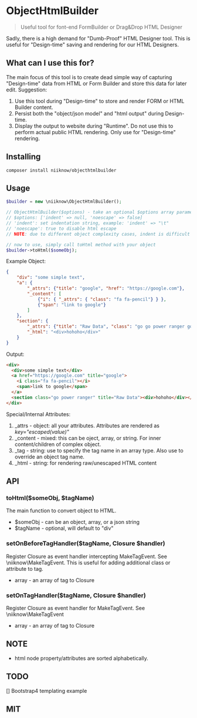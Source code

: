 # ObjectHtmlBuilder
> Useful tool for font-end FormBuilder or Drag&Drop HTML Designer

Sadly, there is a high demand for "Dumb-Proof" HTML Designer tool.  This is useful for "Design-time" saving and rendering for our HTML Designers.


## What can I use this for?
The main focus of this tool is to create dead simple way of capturing "Design-time" data from HTML or Form Builder and store this data for later edit.  Suggestion:

1. Use this tool during "Design-time" to store and render FORM or HTML Builder content. 
2. Persist both the "object/json model" and "html output" during Design-time.
3. Display the output to website during "Runtime".  Do not use this to perform actual public HTML rendering.  Only use for "Design-time" rendering.

## Installing

```
composer install niiknow/objecthtmlbuilder
```

## Usage

```php
$builder = new \niiknow\ObjectHtmlBuilder();

// ObjectHtmlBuilder($options) - take an optional $options array parameter
// $options: ['indent' => null, 'noescape' => false]
// 'indent': set indentation string, example: 'indent' => "\t"
// 'noescape': true to disable html escape
// NOTE: due to different object complexity cases, indent is difficult to cover.  If you really need HTML format and since this is PHP, you can always install tidy: http://php.net/manual/en/tidy.examples.basic.php

// now to use, simply call toHtml method with your object
$builder->toHtml($someObj);

```

Example Object:
```json
{
    "div": "some simple text",
    "a": {
        "_attrs": {"title": "google", "href": "https://google.com"},
        "_content": [
            {"i": { "_attrs": { "class": "fa fa-pencil"} } },
            {"span": "link to google"}
        ]
    },
    "section": {
        "_attrs": {"title": "Raw Data", "class": "go go power ranger go ranger"},
        "_html": "<div>hohoho</div>"
    }
}
```

Output:
```html
<div>
  <div>some simple text</div>
  <a href="https://google.com" title="google">
    <i class="fa fa-pencil"></i>
    <span>link to google</span>
  </a>
  <section class="go power ranger" title="Raw Data"><div>hohoho</div></section>
</div>
```

Special/Internal Attributes:

1. _attrs - object: all your attributes.  Attributes are rendered as *key="escaped(value)"*
2. _content - mixed: this can be oject, array, or string.  For inner content/children of complex object.
3. _tag - string: use to specify the tag name in an array type.  Also use to override an object tag name.
4. _html - string: for rendering raw/unescaped HTML content

## API

### toHtml($someObj, $tagName)
The main function to convert object to HTML.

* $someObj - can be an object, array, or a json string
* $tagName - optional, will default to "div"

### setOnBeforeTagHandler($tagName, Closure $handler)
Register Closure as event handler intercepting MakeTagEvent.  See \niiknow\MakeTagEvent.  This is useful for adding additional class or attribute to tag.

* array - an array of tag to Closure

### setOnTagHandler($tagName, Closure $handler)
Register Closure as event handler for MakeTagEvent.  See \niiknow\MakeTagEvent

* array - an array of tag to Closure

## NOTE
* html node property/attributes are sorted alphabetically.

## TODO
[] Bootstrap4 templating example

## MIT

